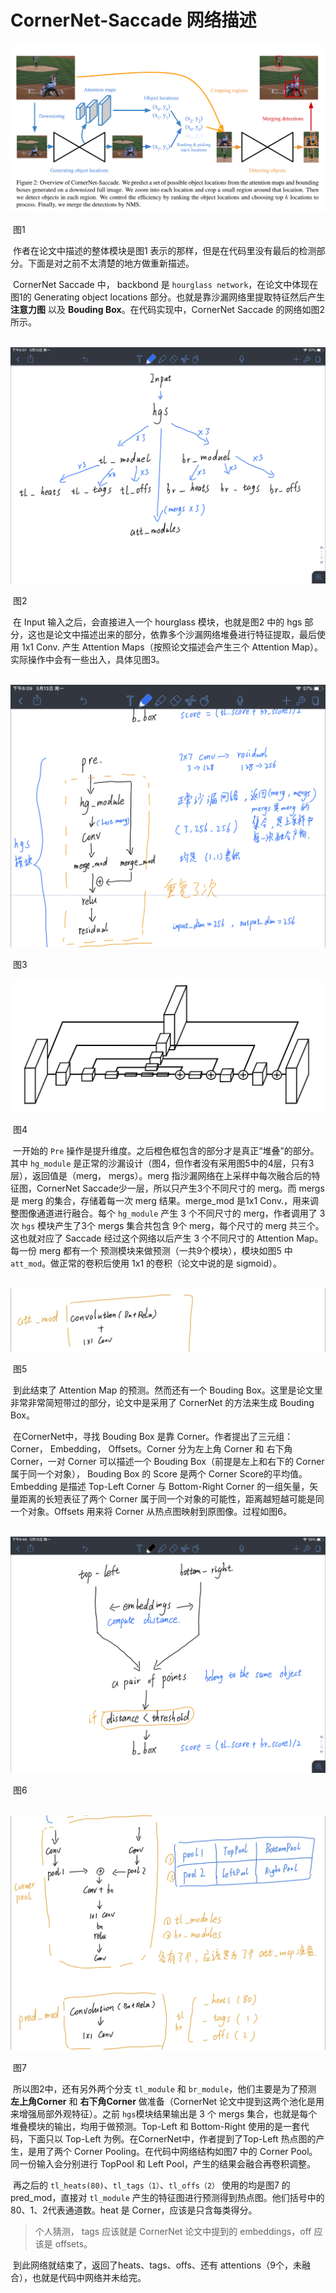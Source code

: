 

#  CornerNet-Saccade 网络描述



![1557742437529](./CornerNet_Saccade.png)

​																								图1

​		作者在论文中描述的整体模块是图1 表示的那样，但是在代码里没有最后的检测部分。下面是对之前不太清楚的地方做重新描述。

​		CornerNet Saccade 中， backbond 是 `hourglass network`，在论文中体现在图1的 Generating object locations 部分。也就是靠沙漏网络里提取特征然后产生 **注意力图** 以及 **Bouding Box**。在代码实现中，CornerNet Saccade 的网络如图2 所示。

​					<img src="./Generating_Object_Location.png">

​																					   图2

​		在 Input 输入之后，会直接进入一个 hourglass 模块，也就是图2 中的 hgs 部分，这也是论文中描述出来的部分，依靠多个沙漏网络堆叠进行特征提取，最后使用 1x1 Conv. 产生 Attention Maps（按照论文描述会产生三个 Attention Map）。实际操作中会有一些出入，具体见图3。

​				<img src="./hgs.jpg">

​																						图3

<img src="./hourglass_net.png">

​																						图4



​		一开始的 `Pre` 操作是提升维度。之后橙色框包含的部分才是真正“堆叠”的部分。其中 `hg_module` 是正常的沙漏设计（图4，但作者没有采用图5中的4层，只有3层），返回值是（merg， mergs）。merg 指沙漏网络在上采样中每次融合后的特征图，CornerNet Saccade少一层，所以只产生3个不同尺寸的 merg。而 mergs 是 merg 的集合，存储着每一次 merg 结果。merge_mod 是1x1 Conv.，用来调整图像通道进行融合。每个 `hg_module` 产生 3 个不同尺寸的 merg，作者调用了 3 次 `hgs` 模块产生了3个 mergs 集合共包含 9个 merg，每个尺寸的 merg 共三个。这也就对应了 Saccade 经过这个网络以后产生 3 个不同尺寸的 Attention Map。每一份 merg 都有一个 预测模块来做预测（一共9个模块），模块如图5 中 `att_mod`。做正常的卷积后使用 1x1 的卷积（论文中说的是 sigmoid）。

​						<img src="./att_mod.jpg">

​																								图5

​		到此结束了 Attention Map 的预测。然而还有一个 Bouding Box。这里是论文里非常非常简短带过的部分，论文中是采用了 CornerNet 的方法来生成 Bouding Box。

​		在CornerNet中，寻找 Bouding Box 是靠 Corner。作者提出了三元组：Corner， Embedding， Offsets。Corner 分为左上角 Corner 和 右下角 Corner，一对 Corner 可以描述一个 Bouding Box（前提是左上和右下的 Corner 属于同一个对象）， Bouding Box 的 Score 是两个 Corner Score的平均值。Embedding 是描述 Top-Left Corner 与 Bottom-Right Corner 的一组矢量，矢量距离的长短表征了两个 Corner 属于同一个对象的可能性，距离越短越可能是同一个对象。Offsets 用来将 Corner 从热点图映射到原图像。过程如图6。

​                <img src="./CornerNet.png">	

​																						图6

​                  <img src="./CornerPool.jpg">

​																						图7

​		所以图2中，还有另外两个分支 `tl_module` 和 `br_module`，他们主要是为了预测 **左上角Corner** 和 **右下角Corner** 做准备（CornerNet 论文中提到这两个池化是用来增强局部外观特征）。之前 `hgs`模块结果输出是 3 个 mergs 集合，也就是每个堆叠模块的输出，均用于做预测。Top-Left 和 Bottom-Right 使用的是一套代码，下面只以 Top-Left 为例。在CornerNet中，作者提到了Top-Left 热点图的产生，是用了两个 Corner Pooling。在代码中网络结构如图7 中的 Corner Pool。同一份输入会分别进行 TopPool 和 Left Pool，产生的结果会融合再卷积调整。

​		再之后的 `tl_heats(80)`、`tl_tags（1）`、`tl_offs（2）` 使用的均是图7 的 pred_mod，直接对 `tl_module` 产生的特征图进行预测得到热点图。他们括号中的80、1、2代表通道数。heat 是 Corner，应该是只含每类得分。 

> 个人猜测， tags 应该就是 CornerNet 论文中提到的 embeddings，off 应该是 offsets。

​		到此网络就结束了，返回了heats、tags、offs、还有 attentions（9个，未融合），也就是代码中网络并未给完。

